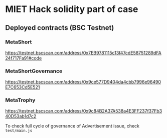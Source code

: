 # MIET Hack solidity part of case

## Deployed contracts (BSC Testnet)

### MetaShort
https://testnet.bscscan.com/address/0x7EB9781115c13f47cdE58751289dFA24f717Fa91#code

### MetaShortGovernance
https://testnet.bscscan.com/address/0x9ce577D9404da4cbb7996e96490E7C653Cd5E521

### MetaTrophy
https://testnet.bscscan.com/address/0x9c84B2A37A538a4E3FF237f37Fb340D53ab1d7c2

To check full cycle of governance of Advertisement issue, check `test/main.js`
